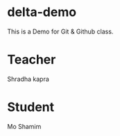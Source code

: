 # delta-demo
This is a Demo for Git &amp; Github class.
 
# Teacher
Shradha kapra

# Student 
Mo Shamim